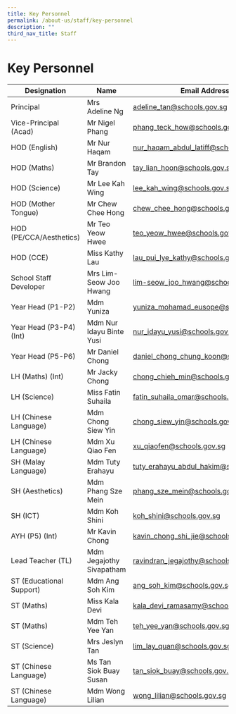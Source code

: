 ```yaml
---
title: Key Personnel
permalink: /about-us/staff/key-personnel
description: ""
third_nav_title: Staff
---
```

# **Key Personnel**


| Designation 	| Name 	| Email Address 	|
|---	|---	|---	|
| Principal 	| Mrs Adeline Ng 	| adeline_tan@schools.gov.sg 	|
| Vice-Principal (Acad) 	| Mr Nigel Phang 	| phang_teck_how@schools.gov.sg 	|
| HOD (English) 	| Mr Nur Haqam  	| nur_haqam_abdul_latiff@schools.gov.sg 	|
| HOD (Maths) 	| Mr Brandon Tay 	| tay_lian_hoon@schools.gov.sg 	|
| HOD (Science) 	| Mr Lee Kah Wing 	| lee_kah_wing@schools.gov.sg 	|
| HOD (Mother Tongue) 	| Mr Chew Chee Hong 	| chew_chee_hong@schools.gov.sg 	|
| HOD (PE/CCA/Aesthetics) 	| Mr Teo Yeow Hwee 	| teo_yeow_hwee@schools.gov.sg 	|
| HOD (CCE) 	| Miss Kathy Lau 	| lau_pui_lye_kathy@schools.gov.sg 	|
| School Staff Developer 	| Mrs Lim-Seow Joo Hwang 	| lim-seow_joo_hwang@schools.gov.sg 	|
| Year Head (P1-P2) 	| Mdm Yuniza 	| yuniza_mohamad_eusope@schools.gov.sg 	|
| Year Head (P3-P4) (Int) 	| Mdm Nur Idayu Binte Yusi 	| nur_idayu_yusi@schools.gov.sg 	|
| Year Head (P5-P6)  	| Mr Daniel Chong 	| daniel_chong_chung_koon@schools.gov.sg 	|
| LH (Maths) (Int) 	| Mr Jacky Chong 	| chong_chieh_min@schools.gov.sg 	|
| LH (Science) 	| Miss Fatin Suhaila 	| fatin_suhaila_omar@schools.gov.sg 	|
| LH (Chinese Language) 	| Mdm Chong Siew Yin 	| chong_siew_yin@schools.gov.sg 	|
| LH (Chinese Language) 	| Mdm Xu Qiao Fen 	| xu_qiaofen@schools.gov.sg 	|
| SH (Malay Language) 	| Mdm Tuty Erahayu 	| tuty_erahayu_abdul_hakim@schools.gov.sg 	|
| SH (Aesthetics) 	| Mdm Phang Sze Mein 	| phang_sze_mein@schools.gov.sg 	|
| SH (ICT) 	| Mdm Koh Shini 	| koh_shini@schools.gov.sg 	|
| AYH (P5) (Int) 	| Mr Kavin Chong 	| kavin_chong_shi_jie@schools.gov.sg 	|
| Lead Teacher (TL) 	| Mdm Jegajothy Sivapatham 	| ravindran_jegajothy@schools.gov.sg 	|
| ST (Educational Support) 	| Mdm Ang Soh Kim 	| ang_soh_kim@schools.gov.sg 	|
| ST (Maths) 	| Miss Kala Devi 	| kala_devi_ramasamy@schools.gov.sg 	|
| ST (Maths) 	| Mdm Teh Yee Yan 	| teh_yee_yan@schools.gov.sg 	|
| ST (Science) 	| Mrs Jeslyn Tan 	| lim_lay_quan@schools.gov.sg 	|
| ST (Chinese Language) 	| Ms Tan Siok Buay Susan 	| tan_siok_buay@schools.gov.sg 	|
| ST (Chinese Language) 	| Mdm Wong Lilian 	| wong_lilian@schools.gov.sg 	|